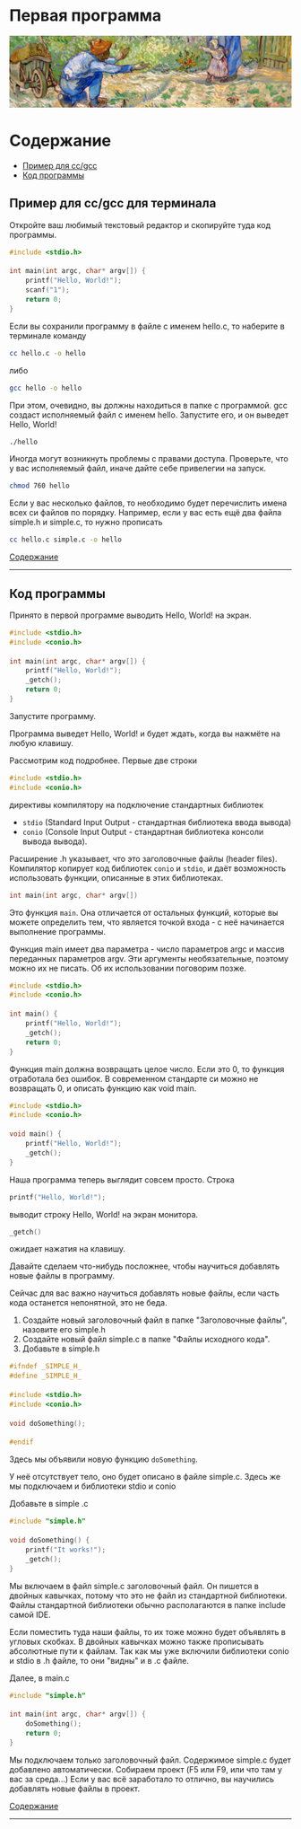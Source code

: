 # Первая программа

![01](/LearnCinfo/Pictures/03_01.PNG)

# Содержание

+ [Пример для cc/gcc](#пример-для-ccgcc-для-терминала)
+ [Код программы](#код-программы)

## Пример для cc/gcc для терминала
Откройте ваш любимый текстовый редактор и скопируйте туда код программы.

```c
#include <stdio.h>
 
int main(int argc, char* argv[]) {
    printf("Hello, World!");
    scanf("1");
    return 0;
}
```

Если вы сохранили программу в файле с именем hello.c, то наберите в терминале команду

```bash
cc hello.c -o hello
```
либо

```bash
gcc hello -o hello
```

При этом, очевидно, вы должны находиться в папке с программой. gcc создаст исполняемый файл с именем hello. Запустите его, и он выведет Hello, World!

```bash
./hello
```

Иногда могут возникнуть проблемы с правами доступа. Проверьте, что у вас исполняемый файл, иначе дайте себе привелегии на запуск.

```bash
chmod 760 hello
```

Если у вас несколько файлов, то необходимо будет перечислить имена всех си файлов по порядку. Например, если у вас есть ещё два файла simple.h и simple.c, то нужно прописать
```bash
cc hello.c simple.c -o hello
```

[Содержание](#содержание)

<hr>

## Код программы
Принято в первой программе выводить Hello, World! на экран.

```c
#include <stdio.h>
#include <conio.h>
 
int main(int argc, char* argv[]) {
    printf("Hello, World!");
    _getch();
    return 0;
}
```

Запустите программу.

Программа выведет Hello, World! и будет ждать, когда вы нажмёте на любую клавишу.

Рассмотрим код подробнее. Первые две строки

```c
#include <stdio.h>
#include <conio.h>
```

директивы компилятору на подключение стандартных библиотек
+ `stdio` (Standard Input Output - стандартная библиотека ввода вывода) 
+ `conio` (Console Input Output - стандартная библиотека консоли вывода вывода). 

Расширение .h указывает, что это заголовочные файлы (header files). Компилятор копирует код библиотек `conio` и `stdio`, и даёт возможность использовать функции, описанные в этих библиотеках.
```c
int main(int argc, char* argv[]) 
```

Это функция `main`. Она отличается от остальных функций, которые вы можете определить тем, что является точкой входа - с неё начинается выполнение программы.

Функция main имеет два параметра - число параметров argc и массив переданных параметров argv. Эти аргументы необязательные, поэтому можно их не писать. Об их использовании поговорим позже.

```c
#include <stdio.h>
#include <conio.h>
 
int main() {
    printf("Hello, World!");
    _getch();
    return 0;
}
```

Функция main должна возвращать целое число. Если это 0, то функция отработала без ошибок. В современном стандарте си можно не возвращать 0, и описать функцию как void main.

```c
#include <stdio.h>
#include <conio.h>
 
void main() {
    printf("Hello, World!");
    _getch();
}
```

Наша программа теперь выглядит совсем просто. Строка
```c
printf("Hello, World!");
```
выводит строку Hello, World! на экран монитора.
```c
_getch()
```
ожидает нажатия на клавишу.

Давайте сделаем что-нибудь посложнее, чтобы научиться добавлять новые файлы в программу. 

Сейчас для вас важно научиться добавлять новые файлы, если часть кода останется непонятной, это не беда.
1. Создайте новый заголовочный файл в папке "Заголовочные файлы", назовите его simple.h
2. Создайте новый файл simple.c в папке "Файлы исходного кода".
3. Добавьте в simple.h

```c
#ifndef _SIMPLE_H_
#define _SIMPLE_H_
 
#include <stdio.h>
#include <conio.h>
 
void doSomething();
 
#endif
```

Здесь мы объявили новую функцию `doSomething`. 

У неё отсутствует тело, оно будет описано в файле simple.c. Здесь же мы подключаем и библиотеки stdio и conio

Добавьте в simple .c
```c
#include "simple.h"
 
void doSomething() {
    printf("It works!");
    _getch();
}
```

Мы включаем в файл simple.c заголовочный файл. Он пишется в двойных кавычках, потому что это не файл из стандартной библиотеки. Файлы стандартной библиотеки обычно располагаются в папке include самой IDE. 

Если поместить туда наши файлы, то их тоже можно будет объявлять в угловых скобках. В двойных кавычках можно также прописывать абсолютные пути к файлам. Так как мы уже включили библиотеки conio и stdio в .h файле, то они "видны" и в .c файле.

Далее, в main.c
```c
#include "simple.h"
 
int main(int argc, char* argv[]) {
    doSomething();
    return 0;
}
```

Мы подключаем только заголовочный файл. Содержимое simple.c будет добавлено автоматически. Собираем проект (F5 или F9, или что там у вас за среда...) Если у вас всё заработало то отлично, вы научились добавлять новые файлы в проект.

[Содержание](#содержание)

<hr>
